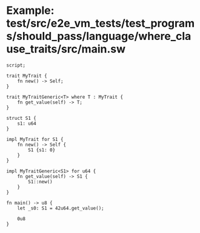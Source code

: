 # Example: test/src/e2e_vm_tests/test_programs/should_pass/language/where_clause_traits/src/main.sw

```sway
script;

trait MyTrait {
    fn new() -> Self;
}

trait MyTraitGeneric<T> where T : MyTrait {
    fn get_value(self) -> T;
}

struct S1 {
    s1: u64
}

impl MyTrait for S1 {
    fn new() -> Self {
        S1 {s1: 0}
    }
}

impl MyTraitGeneric<S1> for u64 {
    fn get_value(self) -> S1 {
        S1::new()
    }
}

fn main() -> u8 {
    let _s0: S1 = 42u64.get_value();

    0u8
}
```
